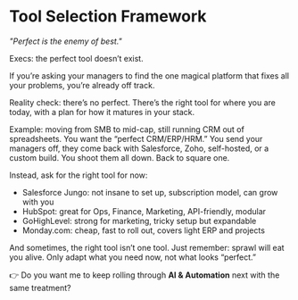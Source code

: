 # Tool Selection Framework

*"Perfect is the enemy of best."*

Execs: the perfect tool doesn’t exist.

If you’re asking your managers to find the one magical platform that fixes all your problems, you’re already off track.

Reality check: there’s no perfect. There’s the right tool for where you are today, with a plan for how it matures in your stack.

Example: moving from SMB to mid-cap, still running CRM out of spreadsheets. You want the “perfect CRM/ERP/HRM.” You send your managers off, they come back with Salesforce, Zoho, self-hosted, or a custom build. You shoot them all down. Back to square one.

Instead, ask for the right tool for now:

* Salesforce Jungo: not insane to set up, subscription model, can grow with you
* HubSpot: great for Ops, Finance, Marketing, API-friendly, modular
* GoHighLevel: strong for marketing, tricky setup but expandable
* Monday.com: cheap, fast to roll out, covers light ERP and projects

And sometimes, the right tool isn’t one tool. Just remember: sprawl will eat you alive. Only adapt what you need now, not what looks “perfect.”



👉 Do you want me to keep rolling through **AI & Automation** next with the same treatment?

